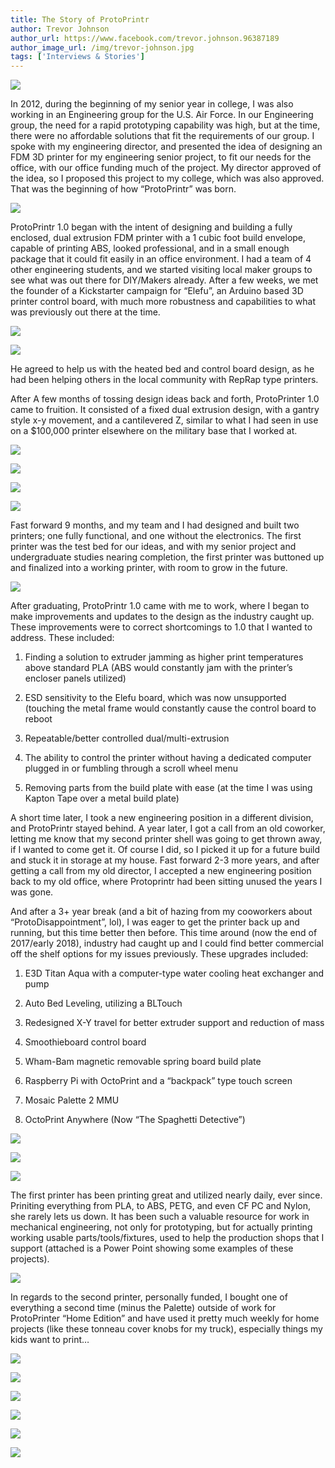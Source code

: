 ```yaml
---
title: The Story of ProtoPrintr
author: Trevor Johnson
author_url: https://www.facebook.com/trevor.johnson.96387189
author_image_url: /img/trevor-johnson.jpg
tags: ['Interviews & Stories']
---
```


![](/img/blogs/protoprintr-image1.jpg)

In 2012, during the beginning of my senior year in college, I was also working in an Engineering group for the U.S. Air Force. In our Engineering group, the need for a rapid prototyping capability was high, but at the time, there were no affordable solutions that fit the requirements of our group. I spoke with my engineering director, and presented the idea of designing an FDM 3D printer for my engineering senior project, to fit our needs for the office, with our office funding much of the project. My director approved of the idea, so I proposed this project to my college, which was also approved. That was the beginning of how “ProtoPrintr” was born.

<!--truncate-->

![](/img/blogs/protoprintr-image2.jpg)

ProtoPrintr 1.0 began with the intent of designing and building a fully enclosed, dual extrusion FDM printer with a 1 cubic foot build envelope, capable of printing ABS, looked professional, and in a small enough package that it could fit easily in an office environment. I had a team of 4 other engineering students, and we started visiting local maker groups to see what was out there for DIY/Makers already. After a few weeks, we met the founder of a Kickstarter campaign for “Elefu”, an Arduino based 3D printer control board, with much more robustness and capabilities to what was previously out there at the time.


![](/img/blogs/protoprintr-image3.jpg)


![](/img/blogs/protoprintr-image4.jpg)

He agreed to help us with the heated bed and control board design, as he had been helping others in the local community with RepRap type printers.  

After A few months of tossing design ideas back and forth, ProtoPrinter 1.0 came to fruition. It consisted of a fixed dual extrusion design, with a gantry style x-y movement, and a cantilevered Z, similar to what I had seen in use on a $100,000 printer elsewhere on the military base that I worked at.

![](/img/blogs/protoprintr-image5.jpg)

![](/img/blogs/protoprintr-image6.jpg)

![](/img/blogs/protoprintr-image7.jpg)

![](/img/blogs/protoprintr-image8.jpg)

Fast forward 9 months, and my team and I had designed and built two printers; one fully functional, and one without the electronics. The first printer was the test bed for our ideas, and with my senior project and undergraduate studies nearing completion, the first printer was buttoned up and finalized into a working printer, with room to grow in the future.

![](/img/blogs/protoprintr-image9.jpg)

After graduating, ProtoPrintr 1.0 came with me to work, where I began to make improvements and updates to the design as the industry caught up. These improvements were to correct shortcomings to 1.0 that I wanted to address. These included:

1. Finding a solution to extruder jamming as higher print temperatures above standard PLA (ABS would constantly jam with the printer’s encloser panels utilized) 

1. ESD sensitivity to the Elefu board, which was now unsupported (touching the metal frame would constantly cause the control board to reboot

1. Repeatable/better controlled dual/multi-extrusion

1. The ability to control the printer without having a dedicated computer plugged in or fumbling through a scroll wheel menu

1. Removing parts from the build plate with ease (at the time I was using Kapton Tape over a metal build plate)

A short time later, I took a new engineering position in a different division, and ProtoPrintr stayed behind. A year later, I got a call from an old coworker, letting me know that my second printer shell was going to get thrown away, if I wanted to come get it. Of course I did, so I picked it up for a future build and stuck it in storage at my house. Fast forward 2-3 more years, and after getting a call from my old director, I accepted a new engineering position back to my old office, where Protoprintr had been sitting unused the years I was gone.

And after a 3+ year break (and a bit of hazing from my cooworkers about “ProtoDisappointment”, lol), I was eager to get the printer back up and running, but this time better then before. This time around (now the end of 2017/early 2018), industry had caught up and I could find better commercial off the shelf options for my issues previously. These upgrades included:

1. E3D Titan Aqua with a computer-type water cooling heat exchanger and pump

1. Auto Bed Leveling, utilizing a BLTouch

1. Redesigned X-Y travel for better extruder support and reduction of mass

1. Smoothieboard control board

1. Wham-Bam magnetic removable spring board build plate

1. Raspberry Pi with OctoPrint and a “backpack” type touch screen 

1. Mosaic Palette 2 MMU

1. OctoPrint Anywhere (Now “The Spaghetti Detective”)

![](/img/blogs/protoprintr-image10.png)

![](/img/blogs/protoprintr-image11.png)

![](/img/blogs/protoprintr-image12.jpg)

The first printer has been printing great and utilized nearly daily, ever since.  Priniting everything from PLA, to ABS, PETG, and even CF PC and Nylon, she rarely lets us down. It has been such a valuable resource for work in mechanical engineering, not only for prototyping, but for actually printing working usable parts/tools/fixtures, used to help the production shops that I support (attached is a Power Point showing some examples of these projects).

![](/img/blogs/protoprintr-image13.jpg)

In regards to the second printer, personally funded, I bought one of everything a second time (minus the Palette) outside of work for ProtoPrinter “Home Edition” and have used it pretty much weekly for home projects (like these tonneau cover knobs for my truck), especially things my kids want to print…

![](/img/blogs/protoprintr-image14.jpg)

![](/img/blogs/protoprintr-image15.jpg)

![](/img/blogs/protoprintr-image16.jpg)

![](/img/blogs/protoprintr-image17.jpg)

![](/img/blogs/protoprintr-image18.jpg)

![](/img/blogs/protoprintr-image19.jpg)
